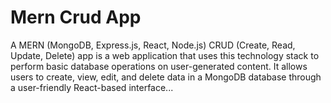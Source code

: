 # Mern Crud App
A MERN (MongoDB, Express.js, React, Node.js) CRUD (Create, Read, Update, Delete) app is a web application that uses this technology stack to perform basic database operations on user-generated content. It allows users to create, view, edit, and delete data in a MongoDB database through a user-friendly React-based interface...
